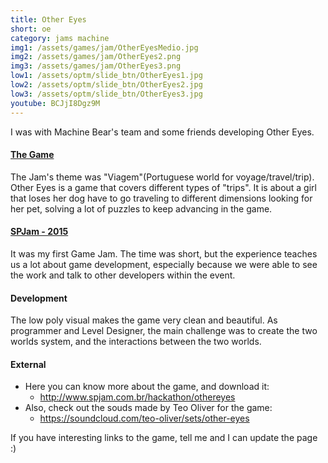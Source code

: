 ```yaml
---
title: Other Eyes
short: oe
category: jams machine
img1: /assets/games/jam/OtherEyesMedio.jpg
img2: /assets/games/jam/OtherEyes2.png
img3: /assets/games/jam/OtherEyes3.png
low1: /assets/optm/slide_btn/OtherEyes1.jpg
low2: /assets/optm/slide_btn/OtherEyes2.jpg
low3: /assets/optm/slide_btn/OtherEyes3.jpg
youtube: BCJjI8Dgz9M
---
```


I was with Machine Bear's team and some friends developing Other Eyes.

#### [The Game](http://www.spjam.com.br/hackathon/othereyes)

The Jam's theme was "Viagem"(Portuguese world for voyage/travel/trip). Other Eyes is a game that covers different types of "trips". It is about a girl that loses her dog have to go traveling to different dimensions looking for her pet, solving a lot of puzzles to keep advancing in the game.

#### [SPJam - 2015](http://www.spjam.com.br/events/spjam2015)

It was my first Game Jam. The time was short, but the experience teaches us a lot about game development, especially because we were able to see the work and talk to other developers within the event.

#### Development

The low poly visual makes the game very clean and beautiful. As programmer and Level Designer, the main challenge was to create the two worlds system, and the interactions between the two worlds.

#### External

- Here you can know more about the game, and download it:
	- <http://www.spjam.com.br/hackathon/othereyes>
- Also, check out the souds made by Teo Oliver for the game:
	- <https://soundcloud.com/teo-oliver/sets/other-eyes>

If you have interesting links to the game, tell me and I can update the page :)